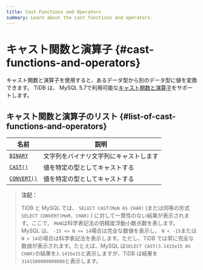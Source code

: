 ```yaml
---
title: Cast Functions and Operators
summary: Learn about the cast functions and operators.
---
```


# キャスト関数と演算子 {#cast-functions-and-operators}

キャスト関数と演算子を使用すると、あるデータ型から別のデータ型に値を変換できます。 TiDB は、 MySQL 5.7で利用可能な[キャスト関数と演算子](https://dev.mysql.com/doc/refman/5.7/en/cast-functions.html)をサポートします。

## キャスト関数と演算子のリスト {#list-of-cast-functions-and-operators}

| 名前                                                                                          | 説明                  |
| ------------------------------------------------------------------------------------------- | ------------------- |
| [`BINARY`](https://dev.mysql.com/doc/refman/8.0/en/cast-functions.html#operator_binary)     | 文字列をバイナリ文字列にキャストします |
| [`CAST()`](https://dev.mysql.com/doc/refman/8.0/en/cast-functions.html#function_cast)       | 値を特定の型としてキャストする     |
| [`CONVERT()`](https://dev.mysql.com/doc/refman/8.0/en/cast-functions.html#function_convert) | 値を特定の型としてキャストする     |

> **注記：**
>
> TiDB と MySQL では、 `SELECT CAST(MeN AS CHAR)` (または同等の形式`SELECT CONVERT(MeM, CHAR)` ) に対して一貫性のない結果が表示されます。ここで、 `MeN`は科学表記法の倍精度浮動小数点数を表します。 MySQL は、 `-15 <= N <= 14`場合は完全な数値を表示し、 `N < -15`または`N > 14`の場合は科学表記法を表示します。ただし、TiDB では常に完全な数値が表示されます。たとえば、MySQL は`SELECT CAST(3.1415e15 AS CHAR)`の結果を`3.1415e15`と表示しますが、TiDB は結果を`3141500000000000`と表示します。
